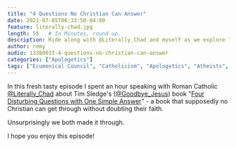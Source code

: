 ```yaml
---
title: "4 Questions No Christian Can Answer"
date: 2021-07-05T06:33:50-04:00
feature: literally-chad.jpg
length: 55   # In Minutes, round up.
description: Ride along with @Literally_Chad and myself as we explore Tim Sledge's silly little booklet.
author: remy
audio: 13380033-4-questions-no-christian-can-answer
categories: ["Apologetics"]
tags: ["Ecumenical Council", "Catholicism", "Apologetics", "Atheists", "Neck Beards", "Tim Sledge"]
---
```


In this fresh tasty episode I spent an hour speaking with Roman Catholic [@Literally_Chad](https://www.twitter.com/literally_chad) about Tim Sledge's ([@Goodbye_Jesus](https://www.twitter.com/goodbye_jesus)) book "[Four Disturbing Questions with One Simple Answer](https://amzn.to/3xmCemf)" - a book that supposedly no Christian can get through without doubting their faith.

Unsurprisingly we both made it through. 

I hope you enjoy this episode!